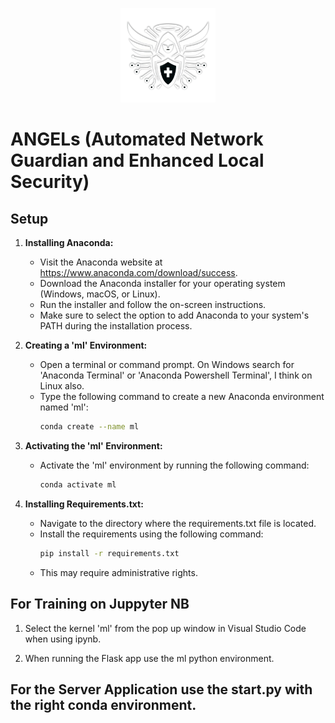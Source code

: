 <p align="center">
    <img src="angel.png" alt="Image" width="30%" height="30%">
</p>

# ANGELs (Automated Network Guardian and Enhanced Local Security)

## Setup

1. **Installing Anaconda:**
   - Visit the Anaconda website at https://www.anaconda.com/download/success.
   - Download the Anaconda installer for your operating system (Windows, macOS, or Linux).
   - Run the installer and follow the on-screen instructions.
   - Make sure to select the option to add Anaconda to your system's PATH during the installation process.

2. **Creating a 'ml' Environment:**
   - Open a terminal or command prompt. On Windows search for 'Anaconda Terminal' or 'Anaconda Powershell Terminal', I think on Linux also.
   - Type the following command to create a new Anaconda environment named 'ml':
     ```bash
     conda create --name ml
     ```

3. **Activating the 'ml' Environment:**
   - Activate the 'ml' environment by running the following command:
     ```bash
     conda activate ml
     ```

4. **Installing Requirements.txt:**
   - Navigate to the directory where the requirements.txt file is located.
   - Install the requirements using the following command:
     ```bash
     pip install -r requirements.txt
     ```
   - This may require administrative rights.

## For Training on Juppyter NB

1. Select the kernel 'ml' from the pop up window in Visual Studio Code when using ipynb.

2. When running the Flask app use the ml python environment.

## For the Server Application use the start.py with the right conda environment.